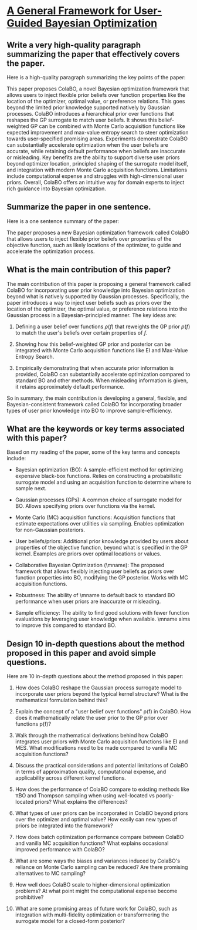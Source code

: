# [A General Framework for User-Guided Bayesian Optimization](https://arxiv.org/abs/2311.14645)

## Write a very high-quality paragraph summarizing the paper that effectively covers the paper.

 Here is a high-quality paragraph summarizing the key points of the paper:

This paper proposes ColaBO, a novel Bayesian optimization framework that allows users to inject flexible prior beliefs over function properties like the location of the optimizer, optimal value, or preference relations. This goes beyond the limited prior knowledge supported natively by Gaussian processes. ColaBO introduces a hierarchical prior over functions that reshapes the GP surrogate to match user beliefs. It shows this belief-weighted GP can be combined with Monte Carlo acquisition functions like expected improvement and max-value entropy search to steer optimization towards user-specified promising areas. Experiments demonstrate ColaBO can substantially accelerate optimization when the user beliefs are accurate, while retaining default performance when beliefs are inaccurate or misleading. Key benefits are the ability to support diverse user priors beyond optimizer location, principled shaping of the surrogate model itself, and integration with modern Monte Carlo acquisition functions. Limitations include computational expense and struggles with high-dimensional user priors. Overall, ColaBO offers an intuitive way for domain experts to inject rich guidance into Bayesian optimization.


## Summarize the paper in one sentence.

 Here is a one sentence summary of the paper:

The paper proposes a new Bayesian optimization framework called ColaBO that allows users to inject flexible prior beliefs over properties of the objective function, such as likely locations of the optimizer, to guide and accelerate the optimization process.


## What is the main contribution of this paper?

 The main contribution of this paper is proposing a general framework called ColaBO for incorporating user prior knowledge into Bayesian optimization beyond what is natively supported by Gaussian processes. Specifically, the paper introduces a way to inject user beliefs such as priors over the location of the optimizer, the optimal value, or preference relations into the Gaussian process in a Bayesian-principled manner. The key ideas are:

1) Defining a user belief over functions $\rho(f)$ that reweights the GP prior $p(f)$ to match the user's beliefs over certain properties of $f$. 

2) Showing how this belief-weighted GP prior and posterior can be integrated with Monte Carlo acquisition functions like EI and Max-Value Entropy Search. 

3) Empirically demonstrating that when accurate prior information is provided, ColaBO can substantially accelerate optimization compared to standard BO and other methods. When misleading information is given, it retains approximately default performance.

So in summary, the main contribution is developing a general, flexible, and Bayesian-consistent framework called ColaBO for incorporating broader types of user prior knowledge into BO to improve sample-efficiency.


## What are the keywords or key terms associated with this paper?

 Based on my reading of the paper, some of the key terms and concepts include:

- Bayesian optimization (BO): A sample-efficient method for optimizing expensive black-box functions. Relies on constructing a probabilistic surrogate model and using an acquisition function to determine where to sample next.

- Gaussian processes (GPs): A common choice of surrogate model for BO. Allows specifying priors over functions via the kernel. 

- Monte Carlo (MC) acquisition functions: Acquisition functions that estimate expectations over utilities via sampling. Enables optimization for non-Gaussian posteriors. 

- User beliefs/priors: Additional prior knowledge provided by users about properties of the objective function, beyond what is specified in the GP kernel. Examples are priors over optimal locations or values.

- Collaborative Bayesian Optimization (\mname): The proposed framework that allows flexibly injecting user beliefs as priors over function properties into BO, modifying the GP posterior. Works with MC acquisition functions.

- Robustness: The ability of \mname to default back to standard BO performance when user priors are inaccurate or misleading.

- Sample efficiency: The ability to find good solutions with fewer function evaluations by leveraging user knowledge when available. \mname aims to improve this compared to standard BO.


## Design 10 in-depth questions about the method proposed in this paper and avoid simple questions.

 Here are 10 in-depth questions about the method proposed in this paper:

1. How does ColaBO reshape the Gaussian process surrogate model to incorporate user priors beyond the typical kernel structure? What is the mathematical formulation behind this? 

2. Explain the concept of a "user belief over functions" ρ(f) in ColaBO. How does it mathematically relate the user prior to the GP prior over functions p(f)?

3. Walk through the mathematical derivations behind how ColaBO integrates user priors with Monte Carlo acquisition functions like EI and MES. What modifications need to be made compared to vanilla MC acquisition functions?

4. Discuss the practical considerations and potential limitations of ColaBO in terms of approximation quality, computational expense, and applicability across different kernel functions. 

5. How does the performance of ColaBO compare to existing methods like πBO and Thompson sampling when using well-located vs poorly-located priors? What explains the differences?

6. What types of user priors can be incorporated in ColaBO beyond priors over the optimizer and optimal value? How easily can new types of priors be integrated into the framework?

7. How does batch optimization performance compare between ColaBO and vanilla MC acquisition functions? What explains occasional improved performance with ColaBO?

8. What are some ways the biases and variances induced by ColaBO's reliance on Monte Carlo sampling can be reduced? Are there promising alternatives to MC sampling?

9. How well does ColaBO scale to higher-dimensional optimization problems? At what point might the computational expense become prohibitive?

10. What are some promising areas of future work for ColaBO, such as integration with multi-fidelity optimization or transformering the surrogate model for a closed-form posterior?
